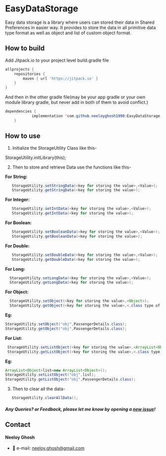 EasyDataStorage
=======

Easy data storage is a library where users can stored their data in Shared Preferences in easier way. It provides to store the data in all primitive data type format as well as object and list of custom object format.

## How to build

Add Jitpack.io to your project level build.gradle file 
```gradle
allprojects {
    repositories {
        maven { url 'https://jitpack.io' }
    }
}
```
  
And then in the other gradle file(may be your app gradle or your own module library gradle, but never add in both of them to avoid conflict.)
```java
dependencies {
	        implementation 'com.github.neeloyghosh1990:EasyDataStorage:v1.0'
	}
```
## How to use
1) Initialize the StorageUtility Class like this- 
 
 StorageUtility.initLibrary(this);

2) Then to store and retrieve  Data use the functions like this-

**For String:**
```java
   StorageUtility.setStringData(<key for storing the value>,<Value>);
   StorageUtility.getStringData(<key for storing the value>);
```
  
**For Integer:**
```java
   StorageUtility.setIntData(<key for storing the value>,<Value>);
   StorageUtility.getIntData(<key for storing the value>);
 ``` 
**For Boolean:**
```java
   StorageUtility.setBooleanData(<key for storing the value>,<Value>);
   StorageUtility.getBooleanData(<key for storing the value>);
```
**For Double:**
```java
   StorageUtility.setDoubleData(<key for storing the value>,<Value>);
   StorageUtility.getDoubleData(<key for storing the value>);
  ```
 **For Long:**
 ```java
   StorageUtility.setLongData(<key for storing the value>,<Value>);
   StorageUtility.getLongData(<key for storing the value>);
  ```
 **For Object:**
 ```java
   StorageUtility.setObject(<key for storing the value>,<Object>);
   StorageUtility.getObject(<key for storing the value>,<.class type of the object>);
 ``` 
   **Eg:**
   ```java
   StorageUtility.setObject("obj",PassengerDetails.class);
   StorageUtility.getObject("obj",PassengerDetails.class);
 ```
  **For List:**
  ```java
   StorageUtility.setListObject(<key for storing the value>,<ArrayList<Object>>);
   StorageUtility.getListObject(<key for storing the value>,<.class type of the object>);
  ```
   **Eg:**
   ```java
   ArrayList<Object>list=new ArrayList<Object>();
   StorageUtility.setListObject("obj",list);
   StorageUtility.getListObject("obj",PassengerDetails.class);
   ```
3) Then to clear all the data-   
```java
   StorageUtility.clearAllData();
``` 
##### Any Queries? or Feedback, please let me know by opening a [new issue](https://github.com/neeloyghosh1990/EasyDataStorage/issues/new)!

## Contact
#### Neeloy Ghosh

* :email: e-mail: neeloy.ghosh@gmail.com


